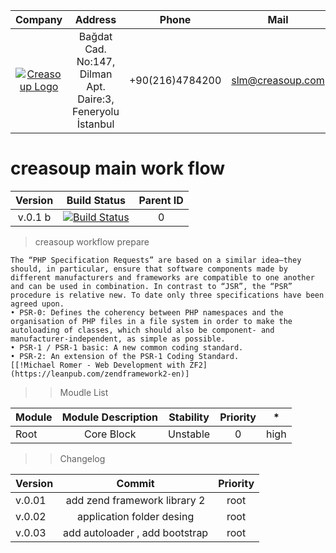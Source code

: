 Company | Address | Phone | Mail |
:------:| :------: | :-----: | :-----: |
[![Creasoup Logo](http://www.creasoup.com/wp-content/uploads/2012/10/logo.png)](http://creasoup.com/) | Bağdat Cad. No:147, Dilman Apt. Daire:3, Feneryolu İstanbul | +90(216)4784200 | [slm@creasoup.com](mailto:slm@creasoup.com) |

# creasoup  main work flow 


Version| Build Status| Parent ID |
:------:|:-----:| :------:|
v.0.1 b |[![Build Status](https://travis-ci.org/kardesyazilim/proper.svg?branch=master)](https://travis-ci.org/kardesyazilim/proper)| 0 |


> creasoup workflow prepare

``` 
The “PHP Specification Requests” are based on a similar idea—they should, in particular, ensure that software components made by different manufacturers and frameworks are compatible to one another and can be used in combination. In contrast to “JSR”, the “PSR” procedure is relative new. To date only three specifications have been agreed upon.
• PSR-0: Defines the coherency between PHP namespaces and the organisation of PHP files in a file system in order to make the autoloading of classes, which should also be component- and manufacturer-independent, as simple as possible.
• PSR-1 / PSR-1 basic: A new common coding standard.
• PSR-2: An extension of the PSR-1 Coding Standard.
[[!Michael Romer - Web Development with ZF2](https://leanpub.com/zendframework2-en)]
```


>> Moudle List

Module | Module Description | Stability | Priority | * |
:------ | :-------: |  :------: | :-------: |:-----:|
Root | Core Block | Unstable | 0 | high |

>> Changelog

Version  | Commit | Priority |
:-------- | :--------: | :--------: | 
v.0.01 | add zend framework library 2 | root | 
v.0.02 | application folder desing | root |
v.0.03 | add autoloader , add bootstrap | root |
